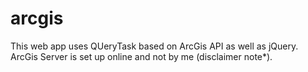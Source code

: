# arcgis
This web app uses QUeryTask based on ArcGis API as well as jQuery. ArcGis Server is set up online and not by me (disclaimer note*).
